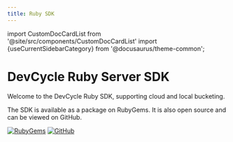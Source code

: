 ```yaml
---
title: Ruby SDK
---
```


import CustomDocCardList from '@site/src/components/CustomDocCardList'
import {useCurrentSidebarCategory} from '@docusaurus/theme-common';

# DevCycle Ruby Server SDK

Welcome to the DevCycle Ruby SDK, supporting cloud and local bucketing.

<CustomDocCardList items={useCurrentSidebarCategory().items} columnWidth={4} />

The SDK is available as a package on RubyGems. It is also open source and can be viewed on GitHub.

[![RubyGems](https://badgen.net/rubygems/v/devcycle-ruby-server-sdk/latest)](https://rubygems.org/gems/devcycle-ruby-server-sdk)
[![GitHub](https://img.shields.io/github/stars/devcyclehq/ruby-server-sdk.svg?style=social&label=Star&maxAge=2592000)](https://github.com/DevCycleHQ/ruby-server-sdk)



